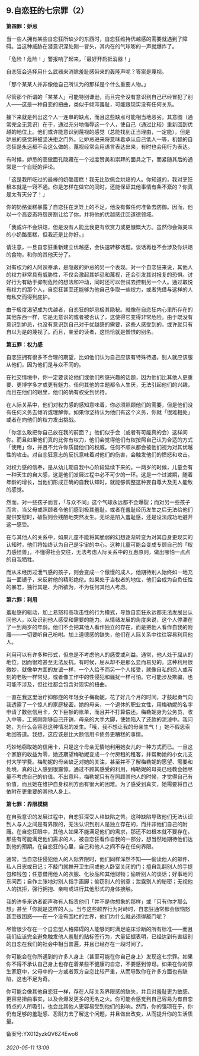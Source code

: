 ## 9.自恋狂的七宗罪（2）
**第四罪：妒忌**


当一些人拥有某些自恋狂所缺少的东西时，自恋狂维持优越感的需要就遇到了障碍。当这种威胁在潜意识深处刚一冒头，其内在的气球嘭的一声就爆炸了。


「危险！危险！」警报响了起来，「最好开启抵消器！」


自恋狂会选择用什么武器来消除羞耻感带来的轰隆声呢？答案是蔑视。


「那个某某人并非像他自己所认为的那样是个什么重要人物。」


尽管那个所谓的「某某人」可能特别谦逊，而且完全没有意识到自己已经冒犯了别人——这是一种自恋的扭曲，类似于倾泻羞耻，可能跟现实没有任何关系。


接下来就是列出这个人一连串的缺点，而且这些缺点可能相当地恶劣。其意图（通常完全无意识）在于，通过充分地侮辱这一个人，使自己（通过比较）重新回到优越的地位上。他们或许能意识到蔑视的感觉（总能找到正当理由，一定能），但是妒忌的感觉将被坚决拒之门外。让妒忌进来将意味着承认自己低人一等，机智的自恋狂是永远都不会这么做的。蔑视经常会用语言表达出来，有时也会用行为表达。


有时候，妒忌的高傲面孔隐藏在一个过度赞美和崇拜的面具之下，而紧随其后的通常是一个自贬的评论。


「这是我所吃过的最棒的奶酪蛋糕！我无比钦佩会烘焙的人。你知道的，我对烹饪根本就是一窍不通。你是怎样在做它的同时，还能保证其他事情有条不紊的？你真是太有天分了！」


你的奶酪蛋糕暴露了自恋狂在烹饪上的不足，他没有做任何准备去防御。因而，他以一个高姿态将厨房割让给了你，并将他的优越感迁回道德领域。


「我或许不会烘焙，但是没有人能比我更有欣赏力或更慷慨大方。虽然你会做美味的小奶酪蛋糕，但我还是比你好。」


请注意，一旦自恋狂重新建立优越感，会快速转移话题。谈话再也不会涉及你烘焙的食物，和你的其他天分了。


对有权力的人阿谀奉承，是隐蔽的妒忌的另一个表现。对一个自恋狂来说，其他人的权力非常具有威胁性，不仅会激起其妒忌和蔑视，还会引发其对报复的恐惧。讨好行为有助于抑制危险的想法和冲动，同时还可以尝试去控制另一个人。通过取悦有权力的那个人，自恋狂甚至还能够为他自己争取一些权力，或者凭借与这样的人有私交而得到庇护。


由于极度渴望成为优越者，自恋狂的妒忌极其隐秘。就像在自恋狂内心里所存在的其他东西一样，它是无意识的或者被否认了，这使得它变得非常危险。由于既没有意识到妒忌，也没有意识到自己对于优越感的需要，这些人感受到的，或许就只有自以为是的蔑视了。而且，亲爱的读者，这恰恰就是憎恨的别名。


**第五罪：权力感**


自恋狂拥有很多不合理的期望，比如他们认为自己应该有特殊待遇，别人就应该服从他们，因为他们是与众不同的。


在社交情境中，你一定要谈论他们或他们所感兴趣的话题，因为他们比其他人更重要、更博学多才或更有魅力。任何其他的主题都令人生厌，无法引起他们的兴趣，而且在他们的眼里，他们的确有权受到优待。


在人际关系中，他们对权力感的感知意味着，你必须照顾他们的需要，但是他们没有任何义务去倾听或理解你。如果你坚持认为他们有这个义务，你就「很难相处」或者在向他们的权力发出挑战。


「你怎么敢把你自己放在我的前面？」他们似乎会（或者有可能真的会）这样问你。而且如果他们真的比你有权力，他们会觉得他们有权按照自己认为合适的方式「使用」你，并且不允许你质疑他们的权威。任何不顺从都会被他们视为对其优越性的攻击。对自恋狂意志的反抗意味着对他们的伤害，会触发他们的愤怒和攻击。


对权力感的信奉，是从幼儿期自我中心阶段延续下来的。一两岁的时候，儿童会有一种天生的自大感，这是他们发展过程中必不可少的一环。这是一个过渡期，随着年龄的增长，当他们形成正确的自我认知时，就能够调整这种妄自尊大及无人能敌的感觉。


然而，对一些孩子而言，「与众不同」这个气球永远都不会爆裂；而对另一些孩子而言，当父母或照顾者令他们感到极其羞耻，或者在羞耻经历发生之后无法给他们提供安慰时，破裂则会残酷地突然发生。无论是陷入羞耻感，还是设法成功地避开这一感受。


在与其他人的关系中，如果儿童不能将其脆弱的幻想逐渐转变为对其自身更现实的认知时，他们将始终认为自己是宇宙的中心。这种儿童可能会变成专顾自己的「权力感怪兽」，不懂得社会交往，无法考虑人际关系中的互惠原则，做出哪怕一点点的自我牺牲。


而从未经历过泄气感的孩子，则会变成一个傲慢的成人，他期待别人始终如一地充当一面镜子，来反射他的精彩绝伦。如果处于当权者的地位，他们会成为自负任性的暴君，独行其是、为所欲为，不为任何其他人考虑。


**第六罪：利用**


羞耻感的驱动，加上易怒和高攻击性的行为模式，导致自恋狂永远都无法发展出认同他人，以及识别他人感受和需要的能力。从情绪发展的角度来说，这个人停滞在了一到两岁的年龄。他们不会把其他人看作独立的存在，而是把他人看作自我的附庸——一切要听自己吩咐。加上道德感的缺失，他们在人际关系中往往容易利用他人。


利用可以有许多种形式，但总是不考虑他人的感受或利益。通常，他人处于屈从的地位，因而很难甚至无法反抗。有时候，屈从却不是那么显而易见的。这种利用很微妙，就像单方面的友谊一样，一个人给予而另一个人接受，就像自私的恋人或苛刻的老板一样常见，或者像工作中的性侵犯和骚扰一样可怕。它可能涉及欺骗，也可能不涉及，但往往都会包含对现实的扭曲。


一直在我这里治疗抑郁症的年轻女子梅勒妮，花了好几个月的时间，才鼓起勇气向我透露了一个惊人的家庭秘密。她的母亲，一个退休的职业女性，用梅勒妮的名字申请了数张信用卡，欠下巨额的账单，而且并不打算偿还。梅勒妮身为公务员，收入中等，工资刚刚够自己开销，母亲的大手大脚，使她陷入了还款的泥淖中。我问她，为什么会容忍这种情况的发生。「哦，我不想让我的母亲生气！」她不假思索地回答道。我想，这应该是比大额信用卡债务更糟糕的事情。


巧妙地窃取她的信用卡，只是这个母亲无情地利用她女儿的一种方式而已。一旦这个家庭的收益为零，她还期望梅勒妮变成一个付房租的租客，并帮助她的小女儿支付大学学费。梅勒妮的母亲缺乏对她的关注，甚至并不了解梅勒妮的愿望、需要和处境，真的让人感到很震惊。通过不顾其感受的利用，梅勒妮的母亲已经教会她尽量不考虑自己的价值。不出意料，梅勒妮只有在照顾其他人的时候，才觉得自己有价值，而且她在维护自身权利方面有很大的困难。为了感受到真实，她需要将自己依附在更重要的其他人身上。


**第七罪：界限模糊**


在自我意识的发展过程中，自恋狂深受人格缺陷之苦。这种缺陷导致他们无法认识到人与人之间是有界限的，无法认识到别人是独立存在的，而并非他们自己的附庸。在自恋狂眼中，其他人如果不能满足他们的需求，那还不如根本就不要存在。那些有可能满足他们需求的人，被自恋狂看作自我的一部分，想当然地期待他们达到他的预期。在自恋狂的心里，自己和他人之间不存在任何界限。


通常，当自恋狂侵犯他人的人际界限时，他们同样浑然不知——偷读他人的邮件、私人日志或日记；不敲门就推开卫生间或他人卧室关闭的门；擅自乱翻别人的手提包和钱包；任意借用他人的衣服、化妆品和其他财物；偷听别人的谈话；好事地问东问西；自作主张地对别人指手画脚；偷窃别人的创意；泄露别人的秘密；无视他人的抗拒，强行拥抱、亲吻或进行其他形式的身体接触。


我的许多来访者都声称有人指责他们「并不是你想象的那样」或「只有你才那么想」甚至「你就是这样的人」。当与这些越界行为对峙时，自恋狂通常都会很恼怒甚至很困惑——在一个没有围栏的世界，他们为什么就必须得敲门呢？


尽管很少存在一个自恋型人格障碍的人能够同时满足临床诊断的所有标准——而且我们应该完全避免触发他人羞耻的贴标签行为，大量证据表明，已经达到有害级别的自恋在我们的社会中相当普遍，并且已经存在一段时间了。


你可能会在你所遇到的许多人身上（甚至可能在你自己身上）发现这七宗罪。如果你不得不承认自己身上也存在着某些不健康的自恋，不要感到惊讶。如果在你的原生家庭中，父母中的一方或者双方自恋比较严重，从而导致你在许多方面也有缺陷，这也不足为奇。


你可能会像其他自恋狂一样，存在人际关系界限感的缺失，并且对羞耻更为敏感、更容易扭曲事实，以及会爆发更多的无名之火。你可能会感觉到自己容易为有自恋特点的人所吸引，也会比其他人更容易受到他们的影响。然而，你的强项在于，你仍有足够的羞耻感、忍耐力去了解这个问题，并且做出改变，从而提升你的生活质量。


备案号:YX012yzkQV6Z4Ewo6


###### 2020-05-11 13:09
